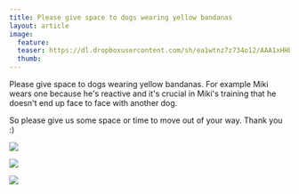 ```yaml
---
title: Please give space to dogs wearing yellow bandanas
layout: article
image:
  feature:
  teaser: https://dl.dropboxusercontent.com/sh/ea1wtnz7z734o12/AAA1xHHbPVRpSFumsjqMG4hma/muut/gulahund_-245px.jpg
  thumb:
---
```


Please give space to dogs wearing yellow bandanas. For example Miki wears one because he's reactive and it's crucial in Miki's training that he doesn't end up face to face with another dog.

So please give us some space or time to move out of your way. Thank you :)

![](https://dl.dropboxusercontent.com/sh/ea1wtnz7z734o12/AACZuRU2GbyoWQkOKYHu70isa/muut/gulahund-poster-en.JPG)

![](https://dl.dropboxusercontent.com/sh/ea1wtnz7z734o12/AABTRs7R-GfMRxUgPnqwt245a/muut/gulahund_poster_englishP-500px.png)

![](https://dl.dropboxusercontent.com/sh/ea1wtnz7z734o12/AADnI6hEySqGrqmRkuCyznGqa/muut/B70lVfDIUAI3lGs.jpg%20large.jpg)
